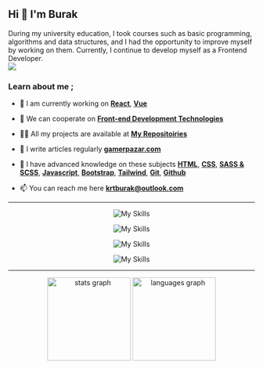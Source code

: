 ## Hi 👋 I'm Burak

During my university education, I took courses such as basic programming, algorithms and data structures, and I had the opportunity to improve myself by working on them. Currently, I continue to develop myself as a Frontend Developer. <br/>
 ![](https://komarev.com/ghpvc/?username=burakkrt&color=red)
### Learn about me ;
  
- 🌱 I am currently working on [**React**](https://reactjs.org), [**Vue**](https://vuejs.org)
  
- 🤝 We can cooperate on [**Front-end Development Technologies**](https://roadmap.sh/frontend)  
  
- 👨‍💻 All my projects are available at **<a href="https://github.com/burakkrt?tab=repositories" target="_blank" rel="noreferrer">My Repositoiries</a>**
  
- 📝 I write articles regularly **<a href="https://gamerpazar.com/blog/oyun-haberleri" target="blank">gamerpazar.com</a>**
  
- 💬 I have advanced knowledge on these subjects [**HTML**](https://html.com), [**CSS**](https://developer.mozilla.org/en-US/docs/Web/CSS), [**SASS & SCSS**](https://sass-lang.com), [**Javascript**](https://www.javascript.com), [**Bootstrap**](https://getbootstrap.com), [**Tailwind**](https://tailwindui.com), [**Git**](https://git-scm.com), [**Github**](https://github.com)
  
- 📫 You can reach me here **krtburak@outlook.com**

<hr/>

<div align="center">

![My Skills](https://skillicons.dev/icons?i=html,css,js)

![My Skills](https://skillicons.dev/icons?i=bootstrap,tailwind,sass,styledcomponents,materialui)

![My Skills](https://skillicons.dev/icons?i=react,ts,redux,jquery,vite)

![My Skills](https://skillicons.dev/icons?i=git,gitlab,github,figma,discord,linkedin,idea,cs,arduino)

</div>

<hr/>

<div align="center">
  <img src="https://github-readme-stats.vercel.app/api?hide_title=false&hide_rank=false&show_icons=true&include_all_commits=true&count_private=true&disable_animations=false&theme=dracula&locale=en&hide_border=false&username=burakkrt" height="170" alt="stats graph"  />
  <img src="https://github-readme-stats.vercel.app/api/top-langs?locale=en&hide_title=false&layout=compact&card_width=320&langs_count=5&theme=dracula&hide_border=false&username=burakkrt" height="170" alt="languages graph"  />
</div>
